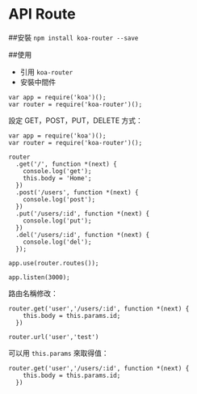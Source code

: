 # API Route
##安裝
`npm install koa-router --save`

##使用
* 引用 `koa-router`
* 安裝中間件
```
var app = require('koa')();
var router = require('koa-router')();
```

設定 GET，POST，PUT，DELETE 方式：
```
var app = require('koa')();
var router = require('koa-router')();

router
  .get('/', function *(next) {
    console.log('get');
    this.body = 'Home';
  })
  .post('/users', function *(next) {
    console.log('post');
  })
  .put('/users/:id', function *(next) {
    console.log('put');
  })
  .del('/users/:id', function *(next) {
    console.log('del');
  });

app.use(router.routes());

app.listen(3000);

```

路由名稱修改：
```
router.get('user','/users/:id', function *(next) {
    this.body = this.params.id;
  })

router.url('user','test')
```


可以用 `this.params` 來取得值：
```
router.get('user','/users/:id', function *(next) {
    this.body = this.params.id;
  })
```

